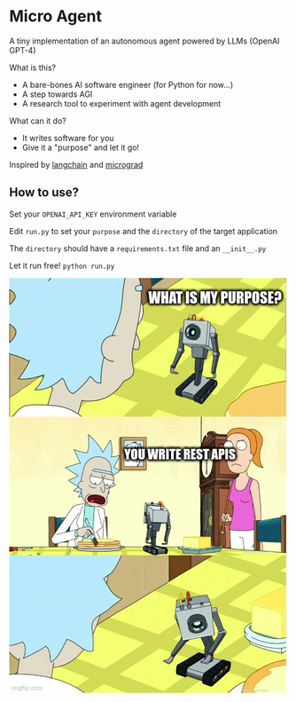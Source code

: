 # Micro Agent

A tiny implementation of an autonomous agent powered by LLMs (OpenAI GPT-4)

What is this?

- A bare-bones AI software engineer (for Python for now...)
- A step towards AGI
- A research tool to experiment with agent development

What can it do?

- It writes software for you
- Give it a "purpose" and let it go!

Inspired by [langchain](https://github.com/hwchase17/langchain) and [micrograd](https://github.com/karpathy/micrograd)

## How to use?

Set your `OPENAI_API_KEY` environment variable

Edit `run.py` to set your `purpose` and the `directory` of the target application

The `directory` should have a `requirements.txt` file and an `__init__.py`

Let it run free! `python run.py`

![purpose](./assets/purpose.jpg "Purpose")
